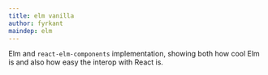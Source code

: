 ```yaml
---
title: elm vanilla
author: fyrkant
maindep: elm
---
```


Elm and `react-elm-components` implementation, showing both how cool Elm is and also how easy the interop with React is.